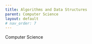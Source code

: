 ```yaml
---
title: Algorithms and Data Structures
parent: Computer Science
layout: default
# nav_order: 7
---
```


Computer Science
